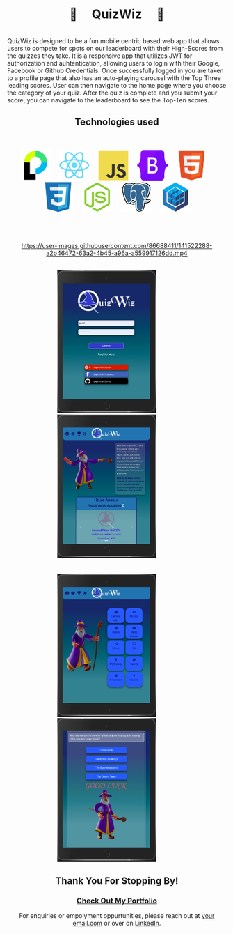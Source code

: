 **<h1 align="center"> :crystal_ball: &nbsp;&nbsp;&nbsp; **QuizWiz** &nbsp;&nbsp;&nbsp; :crystal_ball:  </h1>**


 <br />
QuizWiz is designed to be a fun mobile centric based web app that allows users to compete for spots on our leaderboard with their High-Scores from the quizzes they take. It is a responsive app that utilizes JWT for authorization and auhtentication, allowing users to login with their Google, Facebook or Github Credentials. Once successfully logged in you are taken to a profile page that also has an auto-playing carousel with the Top Three leading scores.
User can then navigate to the home page where you choose the category of your quiz. After the quiz is complete and you submit your score, you can navigate to the leaderboard to see the Top-Ten scores. 
 
<br />

<h2 align='center'>Technologies used</h2>

  <br />
 <br />
<div align='center'>
  <img  width="70" height="70" src="https://github.com/AntonioShaw/capstone-project/blob/wizard/1passport-1.png" />
 &nbsp;&nbsp;&nbsp;
  <img  width="70" height="70" src="https://github.com/AntonioShaw/capstone-project/blob/wizard/react-original.svg" />
 &nbsp;&nbsp;&nbsp;
 <img  width="70"height="70" src="https://github.com/AntonioShaw/capstone-project/blob/wizard/javascript-original.svg" />
 &nbsp;&nbsp;&nbsp;
  <img  width="70" height="70" src="https://github.com/AntonioShaw/capstone-project/blob/wizard/bootstrap-original.svg" />
 &nbsp;&nbsp;&nbsp;
  <img  width="70" height="70" src="https://github.com/AntonioShaw/capstone-project/blob/wizard/html5-original.svg"  />
 &nbsp;&nbsp;&nbsp;
  <img  width="70" height="70" src="https://github.com/AntonioShaw/capstone-project/blob/wizard/css3-original.svg" />
 &nbsp;&nbsp;&nbsp;
  <img  width="70" height="70" src="https://github.com/AntonioShaw/capstone-project/blob/wizard/nodejs-original.svg" />
  &nbsp;&nbsp;&nbsp;
  <img  width="70" height="70" src="https://github.com/AntonioShaw/capstone-project/blob/wizard/postgresql-original.svg"    />
 &nbsp;&nbsp;&nbsp;
  <img  width="70" height="70" src="https://github.com/AntonioShaw/capstone-project/blob/wizard/sequelize-original.svg"    />

<br />
 <br />
 <br />
 <br />
 
 


https://user-images.githubusercontent.com/86688411/141522288-a2b46472-63a2-4b45-a96a-a559917126dd.mp4

<br />

 <img width="45%" src="https://github.com/AntonioShaw/capstone-project/blob/wizard/quiz-log.png" />
  &nbsp;&nbsp;&nbsp; &nbsp;&nbsp;&nbsp; &nbsp;&nbsp;&nbsp;
<img width="45%"  src="https://github.com/AntonioShaw/capstone-project/blob/wizard/quizprofile.png" />
   &nbsp;&nbsp;&nbsp; &nbsp;&nbsp;&nbsp; &nbsp;&nbsp;&nbsp;
  <br />
  <br />
  <br />
<img width="45%"  src="https://github.com/AntonioShaw/capstone-project/blob/wizard/quizhome.png" />
  &nbsp;&nbsp;&nbsp; &nbsp;&nbsp;&nbsp; &nbsp;&nbsp;&nbsp;
 <img width="45%"  src="https://github.com/AntonioShaw/capstone-project/blob/wizard/quiz.png" />
  &nbsp;&nbsp;&nbsp; &nbsp;&nbsp;&nbsp; &nbsp;&nbsp;&nbsp;

</div>

 <h2 align="center">Thank You For Stopping By!</h2> 
 <h3 align='center'><a align='center' href="" >Check Out My Portfolio</a></h3>
<p align='center'>For enquiries or empolyment oppurtunities, please reach out at <a href="mailto:youremail.com">your email.com</a> or over on <a href="https://www.linkedin.com">LinkedIn</a>.</p>




 
